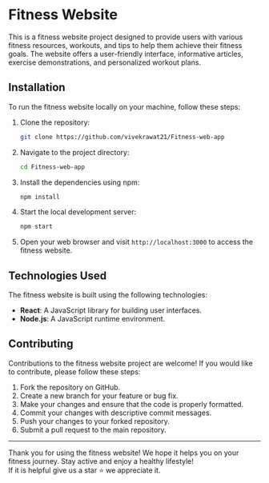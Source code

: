 # Fitness Website

This is a fitness website project designed to provide users with various fitness resources, workouts, and tips to help them achieve their fitness goals. The website offers a user-friendly interface, informative articles, exercise demonstrations, and personalized workout plans.

## Installation

To run the fitness website locally on your machine, follow these steps:

1. Clone the repository:

   ```bash
   git clone https://github.com/vivekrawat21/Fitness-web-app
   ```

2. Navigate to the project directory:

   ```bash
   cd Fitness-web-app
   ```

3. Install the dependencies using npm:

   ```bash
   npm install
   ```

4. Start the local development server:

   ```bash
   npm start
   ```

6. Open your web browser and visit `http://localhost:3000` to access the fitness website.

## Technologies Used

The fitness website is built using the following technologies:

- **React**: A JavaScript library for building user interfaces.
- **Node.js**: A JavaScript runtime environment.

## Contributing

Contributions to the fitness website project are welcome! If you would like to contribute, please follow these steps:

1. Fork the repository on GitHub.
2. Create a new branch for your feature or bug fix.
3. Make your changes and ensure that the code is properly formatted.
4. Commit your changes with descriptive commit messages.
5. Push your changes to your forked repository.
6. Submit a pull request to the main repository.

---

Thank you for using the fitness website! We hope it helps you on your fitness journey. Stay active and enjoy a healthy lifestyle!
</br>
If it is helpful give us a star ⭐
we appreciate it.
